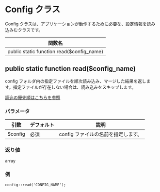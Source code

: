 # Config クラス

Config クラスは、アプリケーションが動作するために必要な、設定情報を読み込みむクラスです。

|関数名|
|----|
|public static function read($config_name)|

## public static function read($config_name)

config フォルダ内の指定ファイルを順次読み込み、マージした結果を返します。指定ファイルが存在しない場合は、読み込みをスキップします。

[読込の優先順はこちらを参照](../basic/file)

### パラメータ

|引数|デフォルト|説明|
|----|----|----|
|$config|必須|config ファイルの名前を指定します。|

### 返り値

array

### 例

```
config::read('CONFIG_NAME');
```
